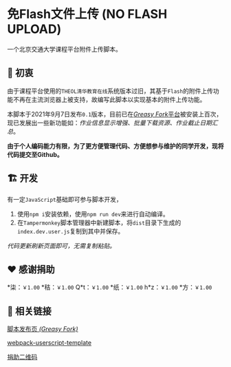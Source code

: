 # 免Flash文件上传 (NO FLASH UPLOAD)

一个北京交通大学课程平台附件上传脚本。

## :rocket: 初衷

由于课程平台使用的`THEOL清华教育在线`系统版本过旧，其基于`Flash`的附件上传功能不再在主流浏览器上被支持，故编写此脚本以实现基本的附件上传功能。

本脚本于2021年9月7日发布`0.1`版本，目前已在[*Greasy Fork*平台](https://greasyfork.org/zh-CN/scripts/432056)被安装上百次，现已发展出一些新功能如：*作业信息显示增强、批量下载资源、作业截止日期汇总*。

**由于个人编码能力有限，为了更方便管理代码、方便想参与维护的同学开发，现将代码提交至Github。**

## :building_construction: 开发

有一定`JavaScript`基础即可参与脚本开发，

  1.  使用`npm i`安装依赖，使用`npm run dev`来进行自动编译。
  2.  在`Tampermonkey`脚本管理器中新建脚本，将`dist`目录下生成的`index.dev.user.js`复制到其中并保存。
  
  *代码更新刷新页面即可，无需复制粘贴。*


## :heart: 感谢捐助

\*柒：`￥1.00`
\*秸：`￥1.00`
Q\*t：`￥1.00`
\*纸：`￥1.00`
h\*z：`￥1.00`
\*方：`￥1.00`
## :paperclip: 相关链接

[脚本发布页 *(Greasy Fork)*](https://greasyfork.org/zh-CN/scripts/432056)

[webpack-userscript-template](https://github.com/Trim21/webpack-userscript-template)

[捐助二维码](https://gitee.com/ziuc/utool-filebed/raw/master/Buy%20me%20a%20coffee.png)

